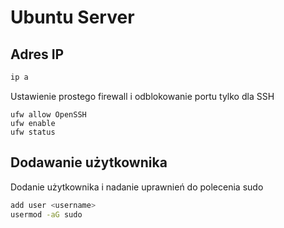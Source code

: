 # Ubuntu Server

## Adres IP

```bash
ip a
```

Ustawienie prostego firewall i odblokowanie portu tylko dla SSH

```shell
ufw allow OpenSSH
ufw enable
ufw status
```

## Dodawanie użytkownika

Dodanie użytkownika i nadanie uprawnień do polecenia sudo

```bash
add user <username>
usermod -aG sudo
```